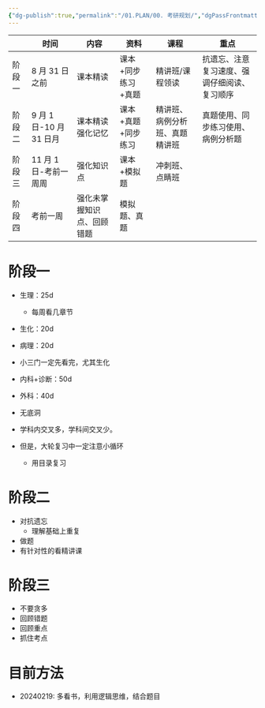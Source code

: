 ```yaml
---
{"dg-publish":true,"permalink":"/01.PLAN/00. 考研规划/","dgPassFrontmatter":true}
---
```


|        | 时间                    | 内容                       | 资料               | 课程                           | 重点                                         |
| ------ | ----------------------- | -------------------------- | ------------------ | ------------------------------ | -------------------------------------------- |
| 阶段一 | 8 月 31 日之前          | 课本精读                   | 课本+同步练习+真题 | 精讲班/课程领读                | 抗遗忘、注意复习速度、强调仔细阅读、复习顺序 |
| 阶段二 | 9 月 1 日-10 月 31 日月 | 课本精读</br>强化记忆      | 课本+真题+同步练习 | 精讲班、病例分析班、真题精讲班 | 真题使用、同步练习使用、病例分析题           |
| 阶段三 | 11 月 1 日-考前一周周   | 强化知识点                 | 课本+模拟题        | 冲刺班、点睛班                 |                                              |
| 阶段四 | 考前一周                | 强化未掌握知识点、回顾错题 | 模拟题、真题       |                                |                                              |
# 阶段一
+ 生理：25d
	+ 每周看几章节
+ 生化：20d
+ 病理：20d
+ 小三门一定先看完，尤其生化

+ 内科+诊断：50d
+ 外科：40d
+ 无底洞

+ 学科内交叉多，学科间交叉少。
+ 但是，大轮复习中一定注意小循环
	+ 用目录复习

# 阶段二
+ 对抗遗忘
	+ 理解基础上重复
+ 做题
+ 有针对性的看精讲课

# 阶段三
+ 不要贪多
+ 回顾错题
+ 回顾重点
+ 抓住考点

# 目前方法
+ 20240219: 多看书，利用逻辑思维，结合题目

